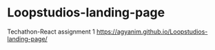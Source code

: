 # Loopstudios-landing-page
Techathon-React assignment 1
https://agyanim.github.io/Loopstudios-landing-page/
